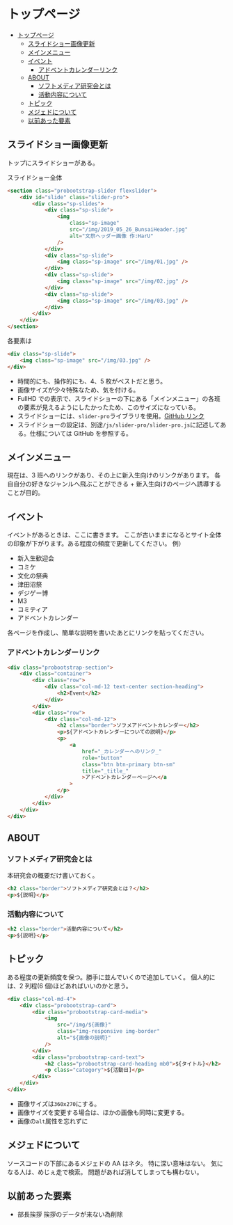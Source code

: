 # トップページ

<!-- TOC -->

-   [トップページ](#トップページ)
    -   [スライドショー画像更新](#スライドショー画像更新)
    -   [メインメニュー](#メインメニュー)
    -   [イベント](#イベント)
        -   [アドベントカレンダーリンク](#アドベントカレンダーリンク)
    -   [ABOUT](#about)
        -   [ソフトメディア研究会とは](#ソフトメディア研究会とは)
        -   [活動内容について](#活動内容について)
    -   [トピック](#トピック)
    -   [メジェドについて](#メジェドについて)
    -   [以前あった要素](#以前あった要素)

<!-- /TOC -->

## スライドショー画像更新

トップにスライドショーがある。

スライドショー全体

```html
<section class="probootstrap-slider flexslider">
    <div id="slide" class="slider-pro">
        <div class="sp-slides">
            <div class="sp-slide">
                <img
                    class="sp-image"
                    src="/img/2019_05_26_BunsaiHeader.jpg"
                    alt="文祭ヘッダー画像 作:HarU"
                />
            </div>
            <div class="sp-slide">
                <img class="sp-image" src="/img/01.jpg" />
            </div>
            <div class="sp-slide">
                <img class="sp-image" src="/img/02.jpg" />
            </div>
            <div class="sp-slide">
                <img class="sp-image" src="/img/03.jpg" />
            </div>
        </div>
    </div>
</section>
```

各要素は

```html
<div class="sp-slide">
    <img class="sp-image" src="/img/03.jpg" />
</div>
```

-   時間的にも、操作的にも、4、5 枚がベストだと思う。
-   画像サイズが少々特殊なため、気を付ける。
-   FullHD での表示で、スライドショーの下にある「メインメニュー」の各班の要素が見えるようにしたかったため、このサイズになっている。
-   スライドショーには、`slider-pro`ライブラリを使用。[GitHub リンク](https://github.com/bqworks/slider-pro/)
-   スライドショーの設定は、別途`/js/slider-pro/slider-pro.js`に記述してある。仕様については GitHub を参照する。

## メインメニュー

現在は、3 班へのリンクがあり、その上に新入生向けのリンクがあります。
各自自分の好きなジャンルへ飛ぶことができる + 新入生向けのページへ誘導することが目的。

## イベント

イベントがあるときは、ここに書きます。
ここが古いままになるとサイト全体の印象が下がります。ある程度の頻度で更新してください。
例）

-   新入生歓迎会
-   コミケ
-   文化の祭典
-   津田沼祭
-   デジゲー博
-   M3
-   コミティア
-   アドベントカレンダー

各ページを作成し、簡単な説明を書いたあとにリンクを貼ってください。

### アドベントカレンダーリンク

```html
<div class="probootstrap-section">
    <div class="container">
        <div class="row">
            <div class="col-md-12 text-center section-heading">
                <h2>Event</h2>
            </div>
        </div>
        <div class="row">
            <div class="col-md-12">
                <h2 class="border">ソフメアドベントカレンダー</h2>
                <p>${アドベントカレンダーについての説明}</p>
                <p>
                    <a
                        href="_カレンダーへのリンク_"
                        role="button"
                        class="btn btn-primary btn-sm"
                        title="_title_"
                        >アドベントカレンダーページへ</a
                    >
                </p>
            </div>
        </div>
    </div>
</div>
```

## ABOUT

### ソフトメディア研究会とは

本研究会の概要だけ書いておく。

```html
<h2 class="border">ソフトメディア研究会とは？</h2>
<p>${説明}</p>
```

### 活動内容について

```html
<h2 class="border">活動内容について</h2>
<p>${説明}</p>
```

## トピック

ある程度の更新頻度を保つ。勝手に並んでいくので追加していく。
個人的には、2 列程(6 個)ほどあればいいのかと思う。

```html
<div class="col-md-4">
    <div class="probootstrap-card">
        <div class="probootstrap-card-media">
            <img
                src="/img/${画像}"
                class="img-responsive img-border"
                alt="${画像の説明}"
            />
        </div>
        <div class="probootstrap-card-text">
            <h2 class="probootstrap-card-heading mb0">${タイトル}</h2>
            <p class="category">${活動日]</p>
        </div>
    </div>
</div>
```

-   画像サイズは`360x270`にする。
-   画像サイズを変更する場合は、ほかの画像も同時に変更する。
-   画像の`alt`属性を忘れずに

## メジェドについて

ソースコードの下部にあるメジェドの AA はネタ。
特に深い意味はない。
気になる人は、めじぇ走で検索。
問題があれば消してしまっても構わない。

## 以前あった要素

-   部長挨拶
    挨拶のデータが来ない為削除

